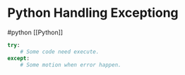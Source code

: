 # Python Handling Exceptiong
#python [[Python]]
```python
try:
	# Some code need execute.
except:
	# Some motion when error happen.
```